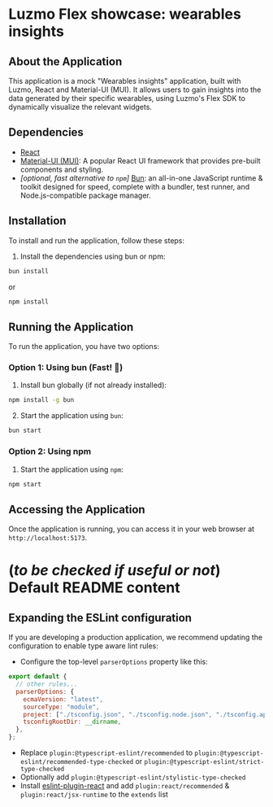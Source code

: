 # Luzmo Flex showcase: wearables insights

## About the Application

This application is a mock "Wearables insights" application, built with Luzmo, React and Material-UI (MUI). It allows users to gain insights into the data generated by their specific wearables, using Luzmo's Flex SDK to dynamically visualize the relevant widgets.

## Dependencies

- [React](https://react.dev/)
- [Material-UI (MUI)](https://mui.com/material-ui/getting-started/): A popular React UI framework that provides pre-built components and styling.
- _\[optional, fast alternative to `npm`\]_ [Bun](https://bun.sh/): an all-in-one JavaScript runtime & toolkit designed for speed, complete with a bundler, test runner, and Node.js-compatible package manager.

## Installation

To install and run the application, follow these steps:

1. Install the dependencies using bun or npm:

```bash
bun install
```
or
```bash
npm install
```

## Running the Application

To run the application, you have two options:

### Option 1: Using bun (Fast! 🚀)

1. Install bun globally (if not already installed):

```bash
npm install -g bun
```

2. Start the application using `bun`:

```bash
bun start
```

### Option 2: Using npm

1. Start the application using `npm`:

```bash
npm start
```

## Accessing the Application

Once the application is running, you can access it in your web browser at `http://localhost:5173`.

# (_**to be checked if useful or not**_) Default README content

## Expanding the ESLint configuration

If you are developing a production application, we recommend updating the configuration to enable type aware lint rules:

- Configure the top-level `parserOptions` property like this:

```js
export default {
  // other rules...
  parserOptions: {
    ecmaVersion: "latest",
    sourceType: "module",
    project: ["./tsconfig.json", "./tsconfig.node.json", "./tsconfig.app.json"],
    tsconfigRootDir: __dirname,
  },
};
```

- Replace `plugin:@typescript-eslint/recommended` to `plugin:@typescript-eslint/recommended-type-checked` or `plugin:@typescript-eslint/strict-type-checked`
- Optionally add `plugin:@typescript-eslint/stylistic-type-checked`
- Install [eslint-plugin-react](https://github.com/jsx-eslint/eslint-plugin-react) and add `plugin:react/recommended` & `plugin:react/jsx-runtime` to the `extends` list
